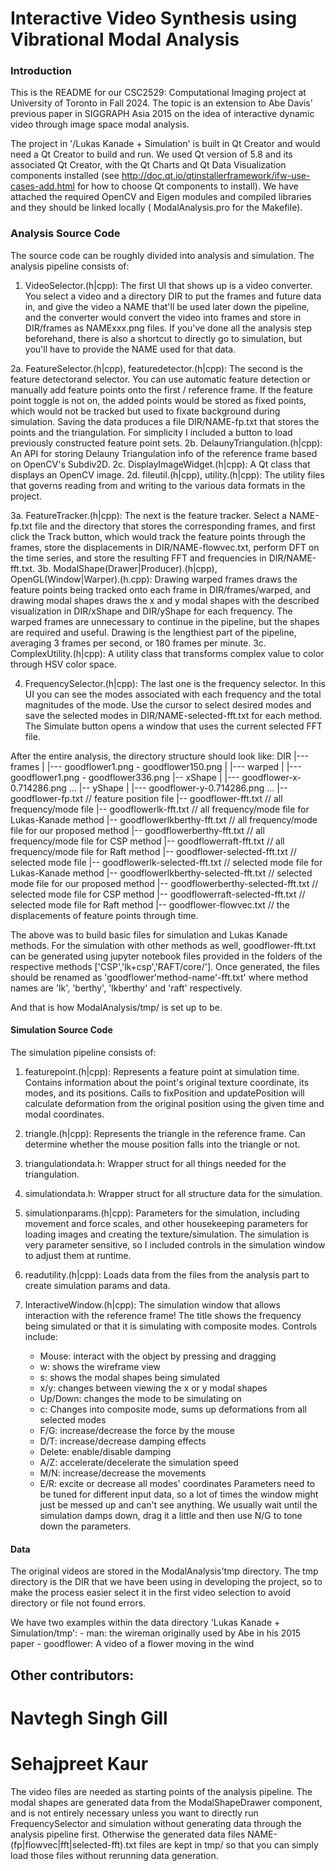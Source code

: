 # Interactive Video Synthesis using Vibrational Modal Analysis

### Introduction
This is the README for our CSC2529: Computational Imaging project at University 
of Toronto in Fall 2024. The topic is an extension to Abe Davis' previous paper 
in SIGGRAPH Asia 2015 on the idea of interactive dynamic video through image 
space modal analysis.

The project in '/Lukas Kanade + Simulation' is built in Qt Creator and would need a Qt
Creator to build and run.  We used Qt version of 5.8 and its associated Qt Creator,
with the Qt Charts and Qt Data Visualization components installed (see 
http://doc.qt.io/qtinstallerframework/ifw-use-cases-add.html for how to choose
Qt components to install). We have attached the required OpenCV and Eigen modules
and compiled libraries and they should be linked locally ( ModalAnalysis.pro
for the Makefile).


### Analysis Source Code
The source code can be roughly divided into analysis and simulation. The analysis
pipeline consists of:

1. VideoSelector.(h|cpp): The first UI that shows up is a video converter. You
select a video and a directory DIR to put the frames and future data in, and
give the video a NAME that'll be used later down the pipeline, and the converter
would convert the video into frames and store in DIR/frames as NAMExxx.png files.
If you've done all the analysis step beforehand, there is also a shortcut to
directly go to simulation, but you'll have to provide the NAME used for that data.

2a. FeatureSelector.(h|cpp), featuredetector.(h|cpp): The second is the feature
detectorand selector. You can use automatic feature detection or manually add
feature points onto the first / reference frame. If the feature point toggle is
not on, the added points would be stored as fixed points, which would not be
tracked but used to fixate background during simulation. Saving the data produces
a file DIR/NAME-fp.txt that stores the points and the triangulation. For simplicity
I included a button to load previously constructed feature point sets.
2b. DelaunyTriangulation.(h|cpp): An API for storing Delauny Triangulation info
of the reference frame based on OpenCV's Subdiv2D.
2c. DisplayImageWidget.(h|cpp): A Qt class that displays an OpenCV image.
2d. fileutil.(h|cpp), utility.(h|cpp): The utility files that governs reading
from and writing to the various data formats in the project.

3a. FeatureTracker.(h|cpp): The next is the feature tracker. Select a NAME-fp.txt
file and the directory that stores the corresponding frames, and first click
the Track button, which would track the feature points through the frames, store
the displacements in DIR/NAME-flowvec.txt, perform DFT on the time series, and
store the resulting FFT and frequencies in DIR/NAME-fft.txt. 
3b. ModalShape(Drawer|Producer).(h|cpp), OpenGL(Window|Warper).(h.cpp): Drawing
warped frames draws the feature points being tracked onto each frame in
DIR/frames/warped, and drawing modal shapes draws the x and y modal shapes with
the described visualization in DIR/xShape and DIR/yShape for each frequency.
The warped frames are unnecessary to continue in the pipeline, but the shapes
are required and useful. Drawing is the lengthiest part of the pipeline,
averaging 3 frames per second, or 180 frames per minute.
3c. ComplexUtility.(h|cpp): A utility class that transforms complex value to
color through HSV color space.

4. FrequencySelector.(h|cpp): The last one is the frequency selector. In this UI
you can see the modes associated with each frequency and the total magnitudes of
the mode. Use the cursor to select desired modes and save the selected modes in
DIR/NAME-selected-fft.txt for each method. The Simulate button opens a window 
that uses the current selected FFT file.

After the entire analysis, the directory structure should look like:
DIR
 |--- frames
 |       |--- goodflower1.png - goodflower150.png
 |       |--- warped
 |                |--- goodflower1.png - goodflower336.png
 |-- xShape
 |       |--- goodflower-x-0.714286.png ...
 |-- yShape
 |       |--- goodflower-y-0.714286.png ...
 |-- goodflower-fp.txt // feature position file
 |-- goodflower-fft.txt // all frequency/mode file
 |-- goodflowerlk-fft.txt // all frequency/mode file for Lukas-Kanade method
 |-- goodflowerlkberthy-fft.txt // all frequency/mode file for our proposed method
 |-- goodflowerberthy-fft.txt // all frequency/mode file for CSP method
 |-- goodflowerraft-fft.txt // all frequency/mode file for Raft method
 |-- goodflower-selected-fft.txt // selected mode file
 |-- goodflowerlk-selected-fft.txt // selected mode file for Lukas-Kanade method
 |-- goodflowerlkberthy-selected-fft.txt // selected mode file for our proposed method
 |-- goodflowerberthy-selected-fft.txt // selected mode file for CSP method
 |-- goodflowerraft-selected-fft.txt // selected mode file for Raft method
 |-- goodflower-flowvec.txt // the displacements of feature points through time.
 
The above was to build basic files for simulation and Lukas Kanade methods. For the simulation 
with other methods as well, goodflower-fft.txt can be generated using jupyter notebook files 
provided in the folders of the respective methods ['CSP','lk+csp','RAFT/core/']. Once generated, the 
files should be renamed as 'goodflower'method-name'-fft.txt' where method names are 'lk', 'berthy', 
'lkberthy' and 'raft' respectively. 

And that is how ModalAnalysis/tmp/ is set up to be.


#### Simulation Source Code
The simulation pipeline consists of:

1. featurepoint.(h|cpp): Represents a feature point at simulation time. Contains
information about the point's original texture coordinate, its modes, and its
positions. Calls to fixPosition and updatePosition will calculate deformation
from the original position using the given time and modal coordinates.

2. triangle.(h|cpp): Represents the triangle in the reference frame. Can determine
whether the mouse position falls into the triangle or not.

3. triangulationdata.h: Wrapper struct for all things needed for the triangulation.

4. simulationdata.h: Wrapper struct for all structure data for the simulation.

5. simulationparams.(h|cpp): Parameters for the simulation, including movement and
force scales, and other housekeeping parameters for loading images and creating
the texture/simulation. The simulation is very parameter sensitive, so I included
controls in the simulation window to adjust them at runtime.

6. readutility.(h|cpp): Loads data from the files from the analysis part to create
simulation params and data.

7. InteractiveWindow.(h|cpp): The simulation window that allows interaction with
the reference frame! The title shows the frequency being simulated or that it is
simulating with composite modes. Controls include:
    - Mouse: interact with the object by pressing and dragging
    - w: shows the wireframe view
    - s: shows the modal shapes being simulated
    - x/y: changes between viewing the x or y modal shapes
    - Up/Down: changes the mode to be simulating on
    - c: Changes into composite mode, sums up deformations from all selected modes
    - F/G: increase/decrease the force by the mouse
    - D/T: increase/decrease damping effects
    - Delete: enable/disable damping
    - A/Z: accelerate/decelerate the simulation speed
    - M/N: increase/decrease the movements
    - E/R: excite or decrease all modes' coordinates
Parameters need to be tuned for different input data, so a lot of times the window
might just be messed up and can't see anything. We usually wait until the simulation
damps down, drag it a little and then use N/G to tone down the parameters.


#### Data
The original videos are stored in the ModalAnalysis'tmp directory. The tmp directory 
is the DIR that we have been using in developing the project, so to make the process 
easier select it in the first video selection to avoid directory or file not found errors.

We have two examples within the data directory 'Lukas Kanade + Simulation/tmp':
    - man: the wireman originally used by Abe in his 2015 paper
    - goodflower: A video of a flower moving in the wind

## Other contributors:
# Navtegh Singh Gill
# Sehajpreet Kaur


The video files are needed as starting points of the analysis pipeline. The modal shapes are
generated data from the ModalShapeDrawer component, and is not entirely necessary
unless you want to directly run FrequencySelector and simulation without generating
data through the analysis pipeline first. Otherwise the generated data files
NAME-(fp|flowvec|fft|selected-fft).txt files are kept in tmp/ so that you can
simply load those files without rerunning data generation.
